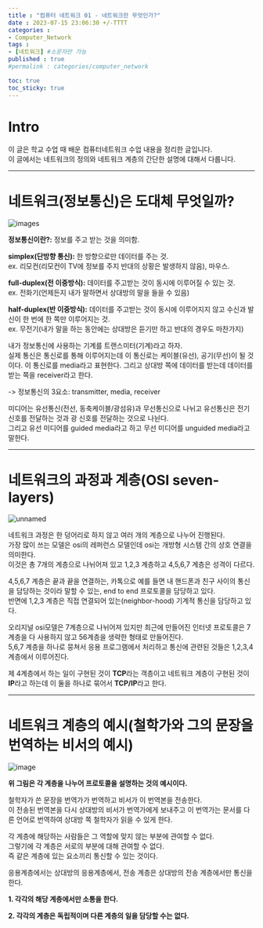 ```yaml
---
title : "컴퓨터 네트워크 01 - 네트워크란 무엇인가?"
date : 2023-07-15 23:06:30 +/-TTTT
categories : 
- Computer_Network
tags : 
- [네트워크] #소문자만 가능
published : true
#permalink : categories/computer_network

toc: true
toc_sticky: true
---
```


# Intro

이 글은 학교 수업 때 배운 컴퓨터네트워크 수업 내용을 정리한 글입니다.   
이 글에서는 네트워크의 정의와 네트워크 계층의 간단한 설명에 대해서 다룹니다.

-----------------------------------------


# 네트워크(정보통신)은 도대체 무엇일까?

![images](https://www.computerhope.com/jargon/n/nettopo.png)

**정보통신이란?:** 정보를 주고 받는 것을 의미함.

**simplex(단방향 통신):** 한 방향으로만 데이터를 주는 것.   
ex. 리모컨(리모컨이 TV에 정보를 주지 반대의 상황은 발생하지 않음), 마우스.

**full-duplex(전 이중방식):** 데이터를 주고받는 것이 동시에 이루어질 수 있는 것.   
ex. 전화기(언제든지 내가 말하면서 상대방의 말을 들을 수 있음)

**half-duplex(반 이중방식):** 데이터를 주고받는 것이 동시에 이루어지지 않고 수신과 발신이 한 번에 한 쪽만 이루어지는 것.   
ex. 무전기(내가 말을 하는 동안에는 상대방은 듣기만 하고 반대의 경우도 마찬가지)

내가 정보통신에 사용하는 기계를 트랜스미터(기계)라고 하자.   
실제 통신은 통신로를 통해 이루어지는데 이 통신로는 케이블(유선), 공기(무선)이 될 것이다. 이 통신로를 media라고 표현한다. 그리고 상대방 쪽에 데이터를 받는데 데이터를 받는 쪽을 receiver라고 한다.

-> 정보통신의 3요소: transmitter, media, receiver

미디어는 유선통신(전선, 동축케이블/광섬유)과 무선통신으로 나뉘고 유선통신은 전기 신호를 전달하는 것과 광 신호를 전달하는 것으로 나뉜다.   
그리고 유선 미디어를 guided media라고 하고 무선 미디어를 unguided media라고 말한다.

--------------------------------------------------------------------------------------------------

# 네트워크의 과정과 계층(OSI seven-layers)

![unnamed](https://t1.daumcdn.net/cfile/tistory/995EFF355B74179035)

네트워크 과정은 한 덩어리로 하지 않고 여러 개의 계층으로 나누어 진행된다.    
가장 많이 쓰는 모델은 osi의 레퍼런스 모델인데 osi는 개방형 시스템 간의 상호 연결을 의미한다.    
이것은 총 7개의 계층으로 나뉘어져 있고 1,2,3 계층하고 4,5,6,7 계층은 성격이 다르다.    

4,5,6,7 계층은 끝과 끝을 연결하는, 카톡으로 예를 들면 내 핸드폰과 친구 사이의 통신을 담당하는 것이라 말할 수 있는, end to end 프로토콜을 담당하고 있다.   
반면에 1,2,3 계층은 직접 연결되어 있는(neighbor-hood) 기계적 통신을 담당하고 있다.    

오리지널 osi모델은 7계층으로 나뉘어져 있지만 최근에 만들어진 인터넷 프로토콜은 7계층을 다 사용하지 않고 56계층을 생략한 형태로 만들어진다.    
5,6,7 계층을 하나로 뭉쳐서 응용 프로그램에서 처리하고 통신에 관련된 것들은 1,2,3,4계층에서 이루어진다. 

제 4계층에서 하는 일이 구현된 것이 **TCP**라는 객층이고 네트워크 계층이 구현된 것이 **IP**라고 하는데 이 둘을 하나로 묶어서 **TCP/IP**라고 한다.

---------------------------------------------------------------------------------------------------

# 네트워크 계층의 예시(철학가와 그의 문장을 번역하는 비서의 예시)

![image](https://slideplayer.com/slide/9322172/28/images/6/The+philosopher-translator-secretary+architecture.jpg)

**위 그림은 각 계층을 나누어 프로토콜을 설명하는 것의 예시이다.** 

철학자가 쓴 문장을 번역가가 번역하고 비서가 이 번역본을 전송한다.    
이 전송된 번역본을 다시 상대방의 비서가 번역가에게 보내주고 이 번역가는 문서를 다른 언어로 번역하여 상대방 쪽 철학자가 읽을 수 있게 한다.

각 계층에 해당하는 사람들은 그 역할에 맞지 않는 부분에 관여할 수 없다.   
그렇기에 각 계층은 서로의 부분에 대해 관여할 수 없다.    
즉 같은 계층에 있는 요소끼리 통신할 수 있는 것이다.   

응용계층에서는 상대방의 응용계층에서, 전송 계층은 상대방의 전송 계층에서만 통신을 한다.

**1. 각각의 해당 계층에서만 소통을 한다.**

**2. 각각의 계층은 독립적이며 다른 계층의 일을 담당할 수는 없다.**